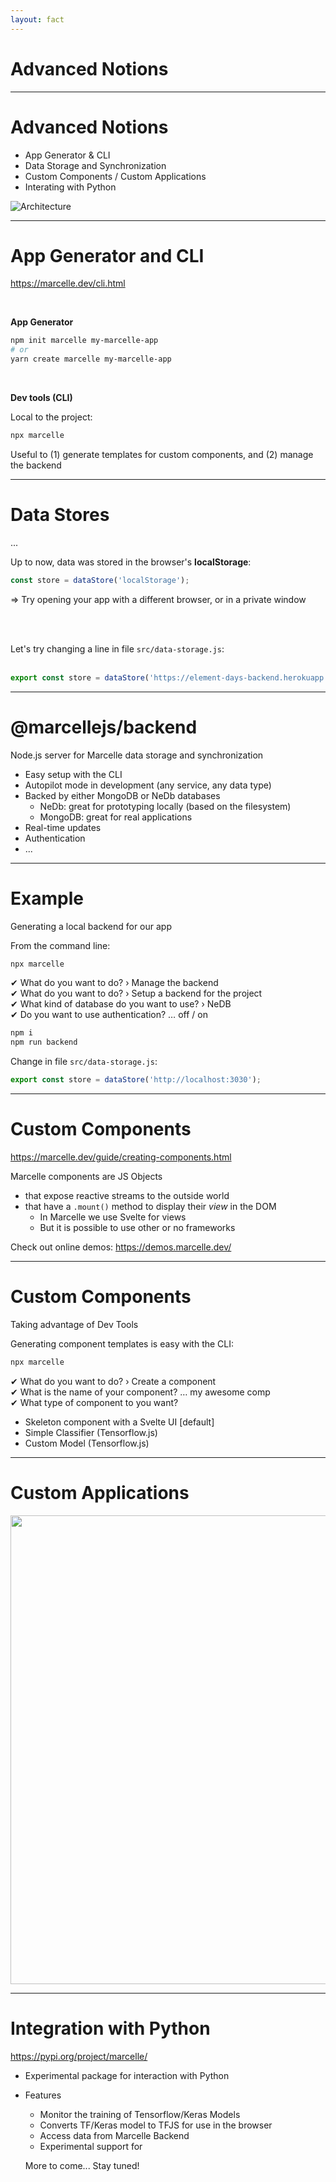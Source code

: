 ```yaml
---
layout: fact
---
```


# Advanced Notions

---

# Advanced Notions

- App Generator & CLI
- Data Storage and Synchronization
- Custom Components / Custom Applications
- Interating with Python

<v-click>

![Architecture](/marcelle-architecture.png)

</v-click>

---

# App Generator and CLI

https://marcelle.dev/cli.html

<br>

**App Generator**

```sh
npm init marcelle my-marcelle-app
# or
yarn create marcelle my-marcelle-app
```

<br>

<v-click>

**Dev tools (CLI)**

Local to the project:

```sh
npx marcelle
```

Useful to (1) generate templates for custom components, and (2) manage the backend

</v-click>

---

# Data Stores

...

Up to now, data was stored in the browser's **localStorage**:

```js
const store = dataStore('localStorage');
```

=> Try opening your app with a different browser, or in a private window

<v-click>

<br><br>
<!-- Marcelle also provides a `@marcellejs/backend` package to store data on a web server...<br><br> -->
Let's try changing a line in file `src/data-storage.js`:
<br><br>

```js
export const store = dataStore('https://element-days-backend.herokuapp.com');
```

</v-click>

---

# @marcellejs/backend

Node.js server for Marcelle data storage and synchronization

- Easy setup with the CLI
- Autopilot mode in development (any service, any data type)
- Backed by either MongoDB or NeDb databases
  - NeDb: great for prototyping locally (based on the filesystem)
  - MongoDB: great for real applications
- Real-time updates
- Authentication
- ...

---

# Example

Generating a local backend for our app

From the command line:

```sh
npx marcelle
```

✔ What do you want to do? › Manage the backend<br>
✔ What do you want to do? › Setup a backend for the project<br>
✔ What kind of database do you want to use? › NeDB<br>
✔ Do you want to use authentication? … off / on

```sh
npm i
npm run backend
```

Change in file `src/data-storage.js`:

```js
export const store = dataStore('http://localhost:3030');
```

---

# Custom Components

https://marcelle.dev/guide/creating-components.html

Marcelle components are JS Objects
- that expose reactive streams to the outside world
- that have a `.mount()` method to display their *view* in the DOM
  - In Marcelle we use Svelte for views
  - But it is possible to use other or no frameworks

<v-click>

Check out online demos: https://demos.marcelle.dev/

</v-click>

---

# Custom Components

Taking advantage of Dev Tools

Generating component templates is easy with the CLI:

```sh
npx marcelle
```

✔ What do you want to do? › Create a component<br>
✔ What is the name of your component? … my awesome comp<br>
✔ What type of component to you want?<br>
  - Skeleton component with a Svelte UI [default]<br>
  - Simple Classifier (Tensorflow.js)<br>
  - Custom Model (Tensorflow.js)



---

# Custom Applications

<img src="/teach_tok.png" width='750'>

---

# Integration with Python

https://pypi.org/project/marcelle/

- Experimental package for interaction with Python
- Features
  - Monitor the training of Tensorflow/Keras Models
  - Converts TF/Keras model to TFJS for use in the browser
  - Access data from Marcelle Backend
  - Experimental support for

  <v-click>

  More to come... Stay tuned!

  </v-click>

